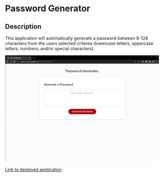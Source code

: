# Password Generator

## Description

This application will automatically generate a password between 8-128 characters from the users selected criterea (lowercase letters, uppercase letters, numbers, and/or special characters).

![Deployed application](./assets/images/screenshot.PNG)

[Link to deployed application](https://maxbransontaylor.github.io/password-generator/)
